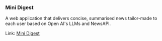 ### Mini Digest

A web application that delivers concise, summarised news tailor-made to each user based on Open AI's LLMs and NewsAPI.

Link: [Mini Digest](summarise.vercel.app)
